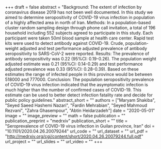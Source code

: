 +++
draft = false
abstract = "Background: The extent of infection by coronavirus disease 2019 has not been well documented. In this study we aimed to determine seropositivity of COVID-19 virus infection in population of a highly affected area in north of Iran. Methods: In a population-based cluster random sampling design through phone call invitation, a total of 196 household including 552 subjects agreed to participate in this study. Each participant were taken 50ml blood sample at health care center. Rapid test kits were used to detect antibody against COVID-19. Crude, population-weight adjusted and test performance adjusted prevalence of antibody seropositivity to SARS-CoV-2 were reported. Results: The prevalence of antibody seropositivity was 0.22 (95%CI: 0.19-0.26). The population weight adjusted estimate was 0.21 (95%CI: 0.14-0.29) and test performance adjusted prevalence was 0.33 (95%CI: 0.28-0.39). Based on these estimates the range of infected people in this province would be between 518000 and 777000. Conclusion: The population seropositivity prevalence of COVID-19 virus infection indicated that the asymptomatic infection is much higher than the number of confirmed cases of COVID-19. This estimate can be used to better detect infection fatality rate and decide for public policy guidelines."
abstract_short = ""
authors = ["Maryam Shakiba", "Seyed Saeed Hashemi Nazari", "Fardin Mehrabian", "Seyed Mahmoud Rezvani", "Zahra Ghasempour", "Abtin Heidarzadeh"]
date = "2020-05-01"
image = ""
image_preview = ""
math = false
publication = ""
publication_preprint = "medrxiv"
publication_short = ""
title = "Seroprevalence of COVID-19 virus infection in Guilan province, Iran"
doi = "10.1101/2020.04.26.20079244"
url_code = ""
url_dataset = ""
url_pdf = "http://medrxiv.org/cgi/content/short/2020.04.26.20079244.full.pdf"
url_project = ""
url_slides = ""
url_video = ""
+++